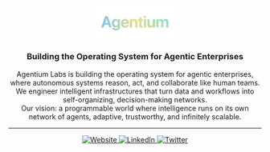 <p align="center" float="left">
  <img alt="Agentium Labs Logo" src="https://github.com/Agentium-AI/.github/blob/main/logo/image.png" width="35%"/>
</p>

<h3 align="center">Building the Operating System for Agentic Enterprises</h3>

<p align="center">
  Agentium Labs is building the operating system for agentic enterprises, where autonomous systems reason, act, and collaborate like human teams.<br>
  We engineer intelligent infrastructures that turn data and workflows into self-organizing, decision-making networks.<br>
  Our vision: a programmable world where intelligence runs on its own network of agents, adaptive, trustworthy, and infinitely scalable.
</p>

---

<div align="center">
  <a href="https://agentiumlabs.codes" target="_blank">
    <img src="https://img.shields.io/badge/Website-Agentiumlabs.codes-111111?style=for-the-badge&logo=vercel&logoColor=white" alt="Website"/>
  </a>
  <a href="https://www.linkedin.com/company/agentiumlabs](https://www.linkedin.com/company/agentium-labs/?viewAsMember=true" target="_blank">
    <img src="https://img.shields.io/badge/LinkedIn-Agentium%20Labs-0077B5?style=for-the-badge&logo=linkedin&logoColor=white" alt="LinkedIn"/>
  </a>
  <a href="https://x.com/agentiumlabs" target="_blank">
    <img src="https://img.shields.io/badge/X/Twitter-000000?style=for-the-badge&logo=x&logoColor=white" alt="Twitter"/>
  </a>
</div>
